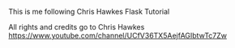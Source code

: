 This is me following Chris Hawkes Flask Tutorial

All rights and credits go to Chris Hawkes
https://www.youtube.com/channel/UCfV36TX5AejfAGIbtwTc7Zw
